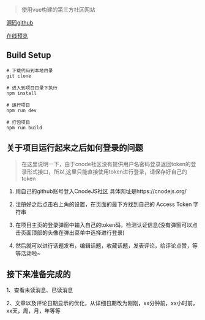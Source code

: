 
> 使用vue构建的第三方社区网站

[源码github](https://github.com/Reviving-Pain/reviving-pain.github.io)

[在线预览](https://reviving-pain.github.io/dist/#/)

## Build Setup

```
# 下载代码到本地目录
git clone

# 进入到项目目录下执行
npm install

# 运行项目
npm run dev

# 打包项目
npm run build
```

## 关于项目运行起来之后如何登录的问题
> 在这里说明一下，由于cnode社区没有提供用户名密码登录返回token的登录形式接口，所以,这里只能直接使用token进行登录，请保存好自己的token

1. 用自己的github账号登入CnodeJS社区 具体网址是https://cnodejs.org/

2. 注册好之后点击右上角的设置，在页面的最下方找到自己的 Access Token 字符串

3. 在项目主页的登录弹窗中输入自己的token码，检测认证信息(没有弹窗可以点击页面顶部的头像在弹出菜单中选择进行登录)

4. 然后就可以进行话题发布，编辑话题，收藏话题，发表评论，给评论点赞，等等活动啦~


## 接下来准备完成的

1、查看未读消息、已读消息

2、文章以及评论日期显示的优化，从详细日期改为刚刚，xx分钟前，xx小时前，xx天，周，月，年等等
